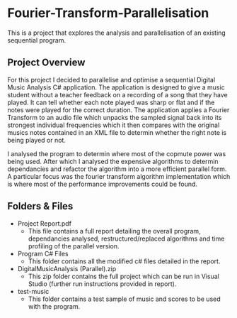 # Fourier-Transform-Parallelisation
This is a project that explores the analysis and parallelisation of an existing sequential program.

## Project Overview
For this project I decided to parallelise and optimise a sequential Digital Music Analysis C# application. The application is designed to give a music student without a teacher feedback on a recording of a song that they have played. It can tell whether each note played was sharp or flat and if the notes were played for the correct duration. The application applies a Fourier Transform to an audio file which unpacks the sampled signal back into its strongest individual frequencies which it then compares with the original musics notes contained in an XML file to determin whether the right note is being played or not.

I analysed the program to determin where most of the copmute power was being used. After which I analysed the expensive algorithms to determin dependancies and refactor the algorithm into a more efficient parallel form. A particular focus was the fourier transform algorithm implementation which is where most of the performance improvements could be found.

## Folders & Files
* Project Report.pdf
  * This file contains a full report detailing the overall program, dependancies analysed, restructured/replaced algorithms and time profiling of the parallel version.
* Program C# Files
  * This folder contains all the modified c# files detailed in the report.
* DigitalMusicAnalysis (Parallel).zip
  * This zip folder contains the full project which can be run in Visual Studio (further run instructions provided in report).
* test-music
  * This folder contains a test sample of music and scores to be used with the program.
